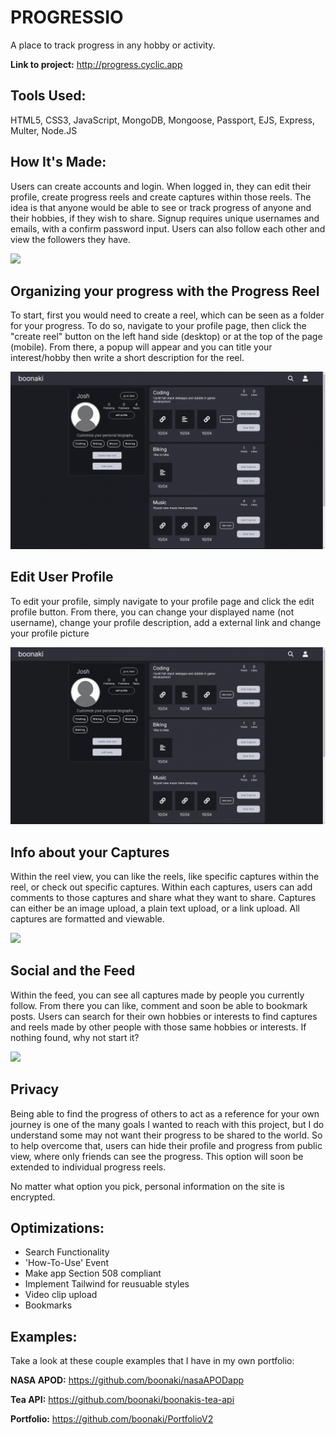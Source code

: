 # PROGRESSIO
A place to track progress in any hobby or activity.

**Link to project:** http://progress.cyclic.app

<!-- ![alt tag](http://placecorgi.com/1200/650) -->

## Tools Used:
HTML5, CSS3, JavaScript, MongoDB, Mongoose, Passport, EJS, Express, Multer, Node.JS 

## How It's Made:

Users can create accounts and login. When logged in, they can edit their profile, create progress reels and create captures within those reels. The idea is that anyone would be able to see or track progress of anyone and their hobbies, if they wish to share. Signup requires unique usernames and emails, with a confirm password input. Users can also follow each other and view the followers they have.

<img src="readme/pio1">

## Organizing your progress with the Progress Reel

To start, first you would need to create a reel, which can be seen as a folder for your progress. To do so, navigate to your profile page, then click the "create reel" button on the left hand side (desktop) or at the top of the page (mobile). From there, a popup will appear and you can title your interest/hobby then write a short description for the reel.

<img src="readme/pio2">

## Edit User Profile

To edit your profile, simply navigate to your profile page and click the edit profile button. From there, you can change your displayed name (not username), change your profile description, add a external link and change your profile picture

<img src="readme/pio3">

## Info about your Captures

Within the reel view, you can like the reels, like specific captures within the reel, or check out specific captures. Within each captures, users can add comments to those captures and share what they want to share. Captures can either be an image upload, a plain text upload, or a link upload. All captures are formatted and viewable.

<img src="readme/pio4">

## Social and the Feed

Within the feed, you can see all captures made by people you currently follow. From there you can like, comment and soon be able to bookmark posts. Users can search for their own hobbies or interests to find captures and reels made by other people with those same hobbies or interests. If nothing found, why not start it?

<img src="readme/pio5">

## Privacy

Being able to find the progress of others to act as a reference for your own journey is one of the many goals I wanted to reach with this project, but I do understand some may not want their progress to be shared to the world. So to help overcome that, users can hide their profile and progress from public view, where only friends can see the progress. This option will soon be extended to individual progress reels.

No matter what option you pick, personal information on the site is encrypted.

## Optimizations:

- Search Functionality
- 'How-To-Use' Event
- Make app Section 508 compliant
- Implement Tailwind for reusuable styles
- Video clip upload
- Bookmarks

## Examples:
Take a look at these couple examples that I have in my own portfolio:

**NASA APOD:** https://github.com/boonaki/nasaAPODapp

**Tea API:** https://github.com/boonaki/boonakis-tea-api

**Portfolio:** https://github.com/boonaki/PortfolioV2
